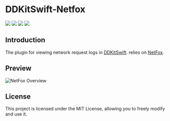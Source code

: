 # DDKitSwift-Netfox

![](https://img.shields.io/badge/CocoaPods-supported-brightgreen) ![](https://img.shields.io/badge/Swift-5.0-brightgreen) ![](https://img.shields.io/badge/License-MIT-brightgreen) ![](https://img.shields.io/badge/version-iOS11.0-brightgreen)

## Introduction

The plugin for viewing network request logs in [DDKitSwift](https://github.com/DamonHu/DDKitSwift). relies on [NetFox](https://github.com/kasketis/netfox).

## Preview

![NetFox Overview](https://raw.githubusercontent.com/kasketis/netfox/master/assets/overview1_5_3.gif)

## License

This project is licensed under the MIT License, allowing you to freely modify and use it.
